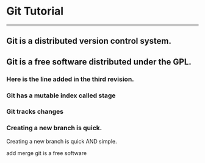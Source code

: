 # Git Tutorial 
---

## Git is a distributed version control system.


## Git is a free software distributed under the GPL.
### Here is the line added in the third revision. 
### Git has a mutable index called stage
### Git tracks changes
### Creating a new branch is quick.

Creating a new branch is quick AND simple.

add merge
git is a free software

